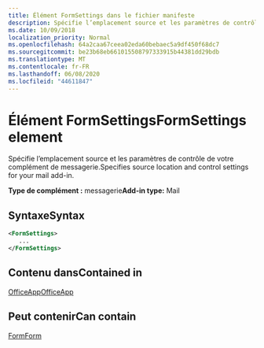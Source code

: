 ```yaml
---
title: Élément FormSettings dans le fichier manifeste
description: Spécifie l’emplacement source et les paramètres de contrôle de votre complément de messagerie.
ms.date: 10/09/2018
localization_priority: Normal
ms.openlocfilehash: 64a2caa67ceea02eda60bebaec5a9df450f68dc7
ms.sourcegitcommit: be23b68eb661015508797333915b44381dd29bdb
ms.translationtype: MT
ms.contentlocale: fr-FR
ms.lasthandoff: 06/08/2020
ms.locfileid: "44611847"
---
```

# <a name="formsettings-element"></a><span data-ttu-id="543f7-103">Élément FormSettings</span><span class="sxs-lookup"><span data-stu-id="543f7-103">FormSettings element</span></span>

<span data-ttu-id="543f7-104">Spécifie l’emplacement source et les paramètres de contrôle de votre complément de messagerie.</span><span class="sxs-lookup"><span data-stu-id="543f7-104">Specifies source location and control settings for your mail add-in.</span></span>

<span data-ttu-id="543f7-105">**Type de complément :** messagerie</span><span class="sxs-lookup"><span data-stu-id="543f7-105">**Add-in type:** Mail</span></span>

## <a name="syntax"></a><span data-ttu-id="543f7-106">Syntaxe</span><span class="sxs-lookup"><span data-stu-id="543f7-106">Syntax</span></span>

```XML
<FormSettings>
   ...
</FormSettings>
```

## <a name="contained-in"></a><span data-ttu-id="543f7-107">Contenu dans</span><span class="sxs-lookup"><span data-stu-id="543f7-107">Contained in</span></span>

[<span data-ttu-id="543f7-108">OfficeApp</span><span class="sxs-lookup"><span data-stu-id="543f7-108">OfficeApp</span></span>](officeapp.md)

## <a name="can-contain"></a><span data-ttu-id="543f7-109">Peut contenir</span><span class="sxs-lookup"><span data-stu-id="543f7-109">Can contain</span></span>

[<span data-ttu-id="543f7-110">Form</span><span class="sxs-lookup"><span data-stu-id="543f7-110">Form</span></span>](form.md)

